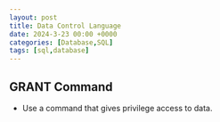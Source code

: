 ```yaml
---
layout: post
title: Data Control Language
date: 2024-3-23 00:00 +0000
categories: [Database,SQL]
tags: [sql,database]
---
```

## GRANT Command
- Use a command that gives privilege access to data.